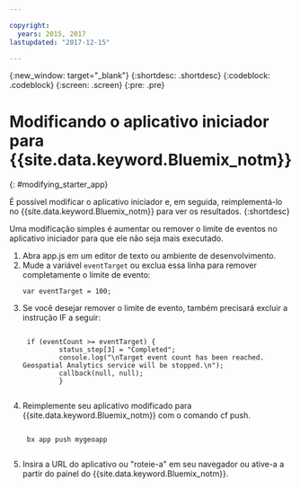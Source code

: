 ```yaml
---

copyright:
  years: 2015, 2017
lastupdated: "2017-12-15"

---
```


<!-- Attribute definitions -->
{:new_window: target="_blank"}
{:shortdesc: .shortdesc}
{:codeblock: .codeblock}
{:screen: .screen}
{:pre: .pre}

# Modificando o aplicativo iniciador para {{site.data.keyword.Bluemix_notm}}
{: #modifying_starter_app}

É possível modificar o aplicativo iniciador e, em seguida, reimplementá-lo no {{site.data.keyword.Bluemix_notm}} para ver os resultados.
{:shortdesc}


Uma modificação simples é aumentar ou remover o limite de eventos no aplicativo iniciador para que
        ele não seja mais executado.

1. Abra app.js em um editor de texto ou ambiente de desenvolvimento.
1. Mude a variável `eventTarget` ou exclua essa linha para remover completamente o limite de evento:
	 <pre><code>var eventTarget = 100;</code></pre>
1. Se você desejar remover o limite de evento, também precisará excluir a instrução IF a seguir:
	 <pre><code>  
	if (eventCount >= eventTarget) {
		    status_step[3] = "Completed";
		    console.log("\nTarget event count has been reached.  Geospatial Analytics service will be stopped.\n");
		    callback(null, null);
		    }
	</code></pre>
1. Reimplemente seu aplicativo modificado para {{site.data.keyword.Bluemix_notm}} com o comando cf push.
	 <pre><code>  
	bx app push mygeoapp
	</code></pre>
1. Insira a URL do aplicativo ou "roteie-a" em seu navegador ou ative-a a partir do painel do
              {{site.data.keyword.Bluemix_notm}}.
